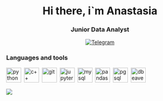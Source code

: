 <div id="header" align="center">
  <h1> Hi there, i`m Anastasia </h1>
  <h3> Junior Data Analyst </h3>
</div>

<div id="refs" align ="center">
  <a href="https://t.me/alxn004">
    <img src="https://img.shields.io/badge/Telegram-blue?style=for-the-badge&logo=telegram&logoColor=white" alt ="Telegram"/>
  </a>
</div>
<div id="skills align="center">
  <h3> Languages and tools </h3>
  <img src="https://cdn.jsdelivr.net/gh/devicons/devicon@latest/icons/python/python-original.svg" 
  title="python" width ="40" height="40"/>&nbsp;
  <img src="https://cdn.jsdelivr.net/gh/devicons/devicon@latest/icons/cplusplus/cplusplus-original.svg" title="c++" width ="40" height="40"/>&nbsp;
  <img src="https://cdn.jsdelivr.net/gh/devicons/devicon@latest/icons/git/git-original-wordmark.svg" 
    title="git" width ="40" height="40"/>&nbsp;
  <img src="https://cdn.jsdelivr.net/gh/devicons/devicon@latest/icons/jupyter/jupyter-original-wordmark.svg" title="jupyter" width ="40" height="40"/>&nbsp;
  <img src="https://cdn.jsdelivr.net/gh/devicons/devicon@latest/icons/mysql/mysql-original-wordmark.svg" title="mysql" width ="40" height="40"/>&nbsp;
  <img src="https://cdn.jsdelivr.net/gh/devicons/devicon@latest/icons/pandas/pandas-original-wordmark.svg" title="pandas" width ="40" height="40"/>&nbsp;
  <img src="https://cdn.jsdelivr.net/gh/devicons/devicon@latest/icons/postgresql/postgresql-original.svg" title="pgsql" width ="40" height="40"/>&nbsp;
  <img src="https://cdn.jsdelivr.net/gh/devicons/devicon@latest/icons/dbeaver/dbeaver-original.svg"
    title="dbeaver" width ="40" height="40"/>&nbsp;
</div>

![](http://github-profile-summary-cards.vercel.app/api/cards/repos-per-language?username=alxn04&theme=default)
